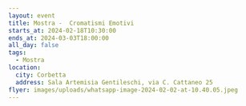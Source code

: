 ```yaml
---
layout: event
title: Mostra -  Cromatismi Emotivi
starts_at: 2024-02-18T10:30:00
ends_at: 2024-03-03T18:00:00
all_day: false
tags:
  - Mostra
location:
  city: Corbetta
  address: Sala Artemisia Gentileschi, via C. Cattaneo 25
flyer: images/uploads/whatsapp-image-2024-02-02-at-10.40.05.jpeg
---
```


